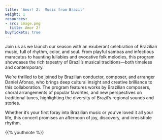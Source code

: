 ```yaml
---
title: 'Amor! 2:  Music from Brazil'
weight: 1
resources:
- src: image.png
  title: Amor 2!
buyTickets: true
---
```


Join us as we launch our season with an exuberant celebration of Brazilian music, full of rhythm, color, and soul.
From playful sambas and infectious maracatus to haunting lullabies and evocative folk melodies,
this program showcases the rich tapestry of Brazil’s musical traditions—both timeless and contemporary.

We’re thrilled to be joined by Brazilian conductor, composer, and arranger Daniel Afonso,
who brings deep cultural insight and creative brilliance to this collaboration.
The program features works by Brazilian composers, choral arrangements of popular favorites, and new perspectives on traditional tunes,
highlighting the diversity of Brazil’s regional sounds and stories.

Whether it’s your first foray into Brazilian music or you’ve loved it all your life, this concert promises an afternoon of joy, discovery, and irresistible rhythm.

{{% youthnote %}}